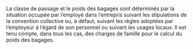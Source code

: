 La classe de passage et le poids des bagages sont déterminés par la situation occupée par l’employé dans l’entrepris suivant les stipulations de la convention collective ou, à défaut, suivant les règles adoptées par l’employeur à l’égard de son personnel ou suivant les usages locaux.
Il est tenu compte, dans tous les cas, des charges de famille pour le calcul du poids des bagages.